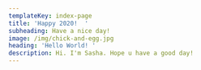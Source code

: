 ```yaml
---
templateKey: index-page
title: 'Happy 2020!  '
subheading: Have a nice day!
image: /img/chick-and-egg.jpg
heading: 'Hello World! '
description: Hi. I'm Sasha. Hope u have a good day!
---
```



